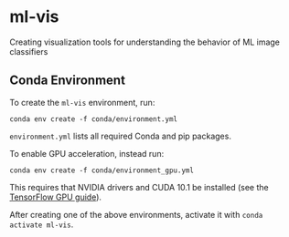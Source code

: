 # ml-vis

Creating visualization tools for understanding the behavior of ML image classifiers

## Conda Environment

To create the `ml-vis` environment, run:
```
conda env create -f conda/environment.yml
```
`environment.yml` lists all required Conda and pip packages.

To enable GPU acceleration, instead run:
```
conda env create -f conda/environment_gpu.yml
```
This requires that NVIDIA drivers and CUDA 10.1 be installed (see the [TensorFlow GPU guide](https://www.tensorflow.org/install/gpu)).

After creating one of the above environments, activate it with `conda activate ml-vis`.
